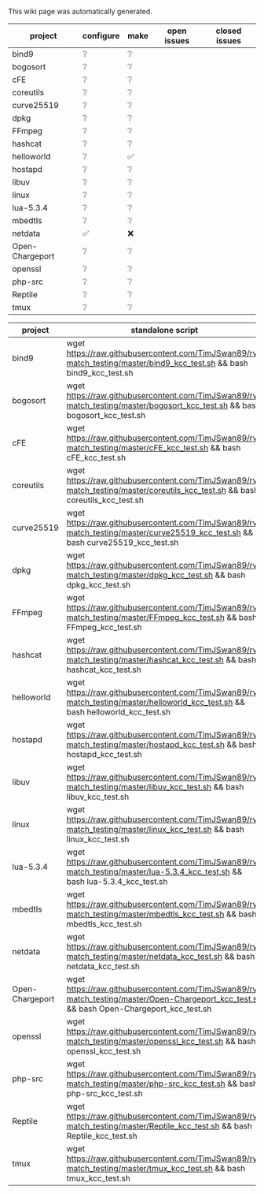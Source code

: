 This wiki page was automatically generated.  
  
| project | configure | make | open issues | closed issues | 
| --- | --- | --- | --- | --- | 
| bind9 | :grey_question: | :grey_question: |  |  |
| bogosort | :grey_question: | :grey_question: |  |  |
| cFE | :grey_question: | :grey_question: |  |  |
| coreutils | :grey_question: | :grey_question: |  |  |
| curve25519 | :grey_question: | :grey_question: |  |  |
| dpkg | :grey_question: | :grey_question: |  |  |
| FFmpeg | :grey_question: | :grey_question: |  |  |
| hashcat | :grey_question: | :grey_question: |  |  |
| helloworld | :grey_question: | :white_check_mark: |  |  |
| hostapd | :grey_question: | :grey_question: |  |  |
| libuv | :grey_question: | :grey_question: |  |  |
| linux | :grey_question: | :grey_question: |  |  |
| lua-5.3.4 | :grey_question: | :grey_question: |  |  |
| mbedtls | :grey_question: | :grey_question: |  |  |
| netdata | :white_check_mark: | :x: |  |  |
| Open-Chargeport | :grey_question: | :grey_question: |  |  |
| openssl | :grey_question: | :grey_question: |  |  |
| php-src | :grey_question: | :grey_question: |  |  |
| Reptile | :grey_question: | :grey_question: |  |  |
| tmux | :grey_question: | :grey_question: |  |  |
  
| project | standalone script |  
| --- | --- |  
| bind9 | wget https://raw.githubusercontent.com/TimJSwan89/rv-match_testing/master/bind9_kcc_test.sh && bash bind9_kcc_test.sh |
| bogosort | wget https://raw.githubusercontent.com/TimJSwan89/rv-match_testing/master/bogosort_kcc_test.sh && bash bogosort_kcc_test.sh |
| cFE | wget https://raw.githubusercontent.com/TimJSwan89/rv-match_testing/master/cFE_kcc_test.sh && bash cFE_kcc_test.sh |
| coreutils | wget https://raw.githubusercontent.com/TimJSwan89/rv-match_testing/master/coreutils_kcc_test.sh && bash coreutils_kcc_test.sh |
| curve25519 | wget https://raw.githubusercontent.com/TimJSwan89/rv-match_testing/master/curve25519_kcc_test.sh && bash curve25519_kcc_test.sh |
| dpkg | wget https://raw.githubusercontent.com/TimJSwan89/rv-match_testing/master/dpkg_kcc_test.sh && bash dpkg_kcc_test.sh |
| FFmpeg | wget https://raw.githubusercontent.com/TimJSwan89/rv-match_testing/master/FFmpeg_kcc_test.sh && bash FFmpeg_kcc_test.sh |
| hashcat | wget https://raw.githubusercontent.com/TimJSwan89/rv-match_testing/master/hashcat_kcc_test.sh && bash hashcat_kcc_test.sh |
| helloworld | wget https://raw.githubusercontent.com/TimJSwan89/rv-match_testing/master/helloworld_kcc_test.sh && bash helloworld_kcc_test.sh |
| hostapd | wget https://raw.githubusercontent.com/TimJSwan89/rv-match_testing/master/hostapd_kcc_test.sh && bash hostapd_kcc_test.sh |
| libuv | wget https://raw.githubusercontent.com/TimJSwan89/rv-match_testing/master/libuv_kcc_test.sh && bash libuv_kcc_test.sh |
| linux | wget https://raw.githubusercontent.com/TimJSwan89/rv-match_testing/master/linux_kcc_test.sh && bash linux_kcc_test.sh |
| lua-5.3.4 | wget https://raw.githubusercontent.com/TimJSwan89/rv-match_testing/master/lua-5.3.4_kcc_test.sh && bash lua-5.3.4_kcc_test.sh |
| mbedtls | wget https://raw.githubusercontent.com/TimJSwan89/rv-match_testing/master/mbedtls_kcc_test.sh && bash mbedtls_kcc_test.sh |
| netdata | wget https://raw.githubusercontent.com/TimJSwan89/rv-match_testing/master/netdata_kcc_test.sh && bash netdata_kcc_test.sh |
| Open-Chargeport | wget https://raw.githubusercontent.com/TimJSwan89/rv-match_testing/master/Open-Chargeport_kcc_test.sh && bash Open-Chargeport_kcc_test.sh |
| openssl | wget https://raw.githubusercontent.com/TimJSwan89/rv-match_testing/master/openssl_kcc_test.sh && bash openssl_kcc_test.sh |
| php-src | wget https://raw.githubusercontent.com/TimJSwan89/rv-match_testing/master/php-src_kcc_test.sh && bash php-src_kcc_test.sh |
| Reptile | wget https://raw.githubusercontent.com/TimJSwan89/rv-match_testing/master/Reptile_kcc_test.sh && bash Reptile_kcc_test.sh |
| tmux | wget https://raw.githubusercontent.com/TimJSwan89/rv-match_testing/master/tmux_kcc_test.sh && bash tmux_kcc_test.sh |
